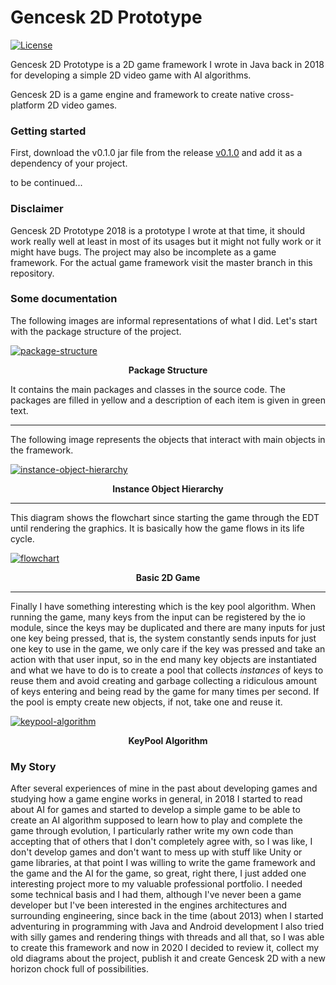 # Gencesk 2D Prototype
[![License](https://img.shields.io/github/license/TobiasBriones/gencesk-2d)](https://github.com/TobiasBriones/gencesk-2d/blob/master/LICENSE)

Gencesk 2D Prototype is a 2D game framework I wrote in Java back in 2018 for developing a simple 2D video game with AI algorithms.

Gencesk 2D is a game engine and framework to create native cross-platform 2D video games.

### Getting started
First, download the v0.1.0 jar file from the release [v0.1.0](https://github.com/TobiasBriones/gencesk-2d/releases/tag/v0.1.0) and add it as a dependency of your project.

to be continued...

### Disclaimer
Gencesk 2D Prototype 2018 is a prototype I wrote at that time, it should work really well at least in most of its usages but it might not fully work or it might have bugs. The project may also be incomplete as a game framework. For the actual game framework visit the master branch in this repository.

### Some documentation
The following images are informal representations of what I did. Let's start with the package structure of the project.

[![package-structure](https://raw.githubusercontent.com/TobiasBriones/images/master/gencesk-2d/gencesk-2d-prototype-2018/package-structure.png)](https://github.com/TobiasBriones/images/tree/master/gencesk-2d)
<p align=center><strong>Package Structure</strong></p>

It contains the main packages and classes in the source code. The packages are filled in yellow and a description of each item is given in green text.

------

The following image represents the objects that interact with main objects in the framework.

[![instance-object-hierarchy](https://raw.githubusercontent.com/TobiasBriones/images/master/gencesk-2d/gencesk-2d-prototype-2018/instance-object-hierarchy.png)](https://github.com/TobiasBriones/images/tree/master/gencesk-2d)
<p align=center><strong>Instance Object Hierarchy</strong></p>

------

This diagram shows the flowchart since starting the game through the EDT until rendering the graphics. It is basically how the game flows in its life cycle.

[![flowchart](https://raw.githubusercontent.com/TobiasBriones/images/master/gencesk-2d/gencesk-2d-prototype-2018/basic-2d-game.png)](https://github.com/TobiasBriones/images/tree/master/gencesk-2d)
<p align=center><strong>Basic 2D Game</strong></p>

------

Finally I have something interesting which is the key pool algorithm. When running the game, many keys from the input can be registered by the io module, since the keys may be duplicated and there are many inputs for just one key being pressed, that is, the system constantly sends inputs for just one key to use in the game, we only care if the key was pressed and take an action with that user input, so in the end many key objects are instantiated and what we have to do is to create a pool that collects *instances* of keys to reuse them and avoid creating and garbage collecting a ridiculous amount of keys entering and being read by the game for many times per second. If the pool is empty create new objects, if not, take one and reuse it.

[![keypool-algorithm](https://raw.githubusercontent.com/TobiasBriones/images/master/gencesk-2d/gencesk-2d-prototype-2018/keypool-algorithm.png)](https://github.com/TobiasBriones/images/tree/master/gencesk-2d)
<p align=center><strong>KeyPool Algorithm</strong></p>

### My Story
After several experiences of mine in the past about developing games and studying how a game engine works in general, in 2018 I started to read about AI for games and started to develop a simple game to be able to create an AI algorithm supposed to learn how to play and complete the game through evolution, I particularly rather write my own code than accepting that of others that I don't completely agree with, so I was like, I don't develop games and don't want to mess up with stuff like Unity or game libraries, at that point I was willing to write the game framework and the game and the AI for the game, so great, right there, I just added one interesting project more to my valuable professional portfolio. I needed some technical basis and I had them, although I've never been a game developer but I've been interested in the engines architectures and surrounding engineering, since back in the time (about 2013) when I started adventuring in programming with Java and Android development I also tried with silly games and rendering things with threads and all that, so I was able to create this framework and now in 2020 I decided to review it, collect my old diagrams about the project, publish it and create Gencesk 2D with a new horizon chock full of possibilities.
